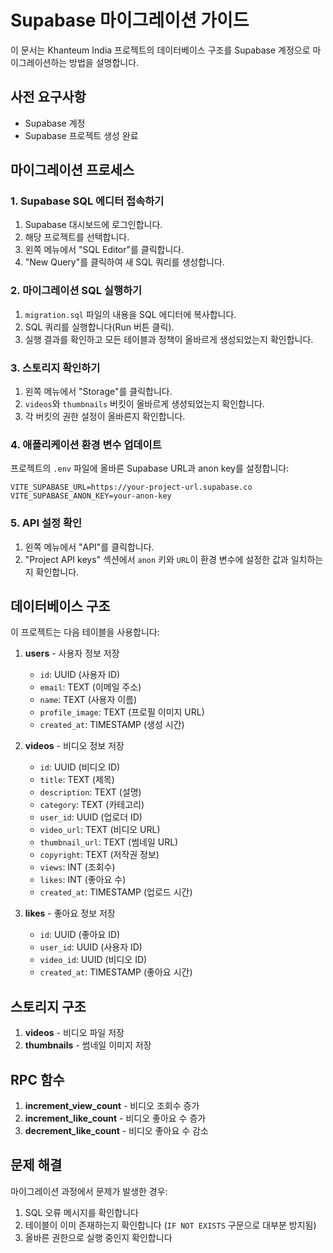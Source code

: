 # Supabase 마이그레이션 가이드

이 문서는 Khanteum India 프로젝트의 데이터베이스 구조를 Supabase 계정으로 마이그레이션하는 방법을 설명합니다.

## 사전 요구사항

- Supabase 계정
- Supabase 프로젝트 생성 완료

## 마이그레이션 프로세스

### 1. Supabase SQL 에디터 접속하기

1. Supabase 대시보드에 로그인합니다.
2. 해당 프로젝트를 선택합니다.
3. 왼쪽 메뉴에서 "SQL Editor"를 클릭합니다.
4. "New Query"를 클릭하여 새 SQL 쿼리를 생성합니다.

### 2. 마이그레이션 SQL 실행하기

1. `migration.sql` 파일의 내용을 SQL 에디터에 복사합니다.
2. SQL 쿼리를 실행합니다(Run 버튼 클릭).
3. 실행 결과를 확인하고 모든 테이블과 정책이 올바르게 생성되었는지 확인합니다.

### 3. 스토리지 확인하기

1. 왼쪽 메뉴에서 "Storage"를 클릭합니다.
2. `videos`와 `thumbnails` 버킷이 올바르게 생성되었는지 확인합니다.
3. 각 버킷의 권한 설정이 올바른지 확인합니다.

### 4. 애플리케이션 환경 변수 업데이트

프로젝트의 `.env` 파일에 올바른 Supabase URL과 anon key를 설정합니다:

```
VITE_SUPABASE_URL=https://your-project-url.supabase.co
VITE_SUPABASE_ANON_KEY=your-anon-key
```

### 5. API 설정 확인

1. 왼쪽 메뉴에서 "API"를 클릭합니다.
2. "Project API keys" 섹션에서 `anon` 키와 `URL`이 환경 변수에 설정한 값과 일치하는지 확인합니다.

## 데이터베이스 구조

이 프로젝트는 다음 테이블을 사용합니다:

1. **users** - 사용자 정보 저장

   - `id`: UUID (사용자 ID)
   - `email`: TEXT (이메일 주소)
   - `name`: TEXT (사용자 이름)
   - `profile_image`: TEXT (프로필 이미지 URL)
   - `created_at`: TIMESTAMP (생성 시간)

2. **videos** - 비디오 정보 저장

   - `id`: UUID (비디오 ID)
   - `title`: TEXT (제목)
   - `description`: TEXT (설명)
   - `category`: TEXT (카테고리)
   - `user_id`: UUID (업로더 ID)
   - `video_url`: TEXT (비디오 URL)
   - `thumbnail_url`: TEXT (썸네일 URL)
   - `copyright`: TEXT (저작권 정보)
   - `views`: INT (조회수)
   - `likes`: INT (좋아요 수)
   - `created_at`: TIMESTAMP (업로드 시간)

3. **likes** - 좋아요 정보 저장
   - `id`: UUID (좋아요 ID)
   - `user_id`: UUID (사용자 ID)
   - `video_id`: UUID (비디오 ID)
   - `created_at`: TIMESTAMP (좋아요 시간)

## 스토리지 구조

1. **videos** - 비디오 파일 저장
2. **thumbnails** - 썸네일 이미지 저장

## RPC 함수

1. **increment_view_count** - 비디오 조회수 증가
2. **increment_like_count** - 비디오 좋아요 수 증가
3. **decrement_like_count** - 비디오 좋아요 수 감소

## 문제 해결

마이그레이션 과정에서 문제가 발생한 경우:

1. SQL 오류 메시지를 확인합니다
2. 테이블이 이미 존재하는지 확인합니다 (`IF NOT EXISTS` 구문으로 대부분 방지됨)
3. 올바른 권한으로 실행 중인지 확인합니다
